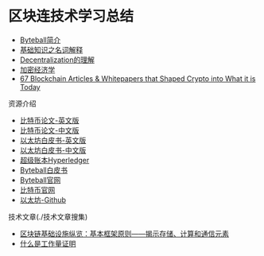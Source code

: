 # 区块连技术学习总结

- [Byteball简介](./Byteball简介.md)
- [基础知识之名词解释](./基础知识之名词解释.md)
- [Decentralization的理解](./Decentralization的理解.md)
- [加密经济学](./加密经济学.md)
- [67 Blockchain Articles & Whitepapers that Shaped Crypto into What it is Today](./67BlockchainArticlesAndWhitepapers.md)

资源介绍
- [比特币论文-英文版](https://bitcoincore.org/bitcoin.pdf)
- [比特币论文-中文版](https://ethfans.org/posts/ethereum-whitepaper)
- [以太坊白皮书-英文版](https://github.com/ethereum/wiki/wiki/White-Paper)
- [以太坊白皮书-中文版](https://github.com/ethereum/wiki/wiki/%5BChinese-Simplified%5D-Ethereum-%E7%99%BD%E7%9A%AE%E4%B9%A6)
- [超级账本Hyperledger](https://github.com/hyperledger/hyperledger)
- [Byteball白皮书](https://byteball.org/Byteball.pdf)
- [Byteball官网](https://byteball.org/)
- [比特币官网](https://bitcoin.org/en/)
- [以太坊-Github](https://github.com/ethereum)



技术文章(./技术文章搜集)
- [区块链基础设施纵览：基本框架原则——揭示存储、计算和通信元素](./技术文章搜集/区块链基础设施纵览.md)
- [什么是工作量证明](./技术文章搜集/什么是工作量证明.md)
